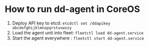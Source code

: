 # How to run dd-agent in CoreOS

1. Deploy API key to etcd: `etcdctl set /ddapikey abcdefghijklmnopqrstuvwxzy`
1. Load the agent unit into fleet: `fleetctl load dd-agent.service`
1. Start the agent everywhere : `fleetctl start dd-agent.service`
